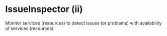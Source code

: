 # IssueInspector (ii)
Monitor services (resources) to detect issues (or problems) with availability of services (resources)
